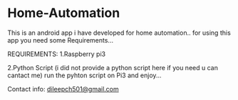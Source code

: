 # Home-Automation
This is an android app i have developed for home automation..
for using this app you need some Requirements...

REQUIREMENTS:
1.Raspberry pi3

2.Python Script  (i did not provide a python script here if you need u can cantact me)
 run the pyhton script on Pi3 and enjoy...
 
 Contact info:
 dileepch501@gmail.com
